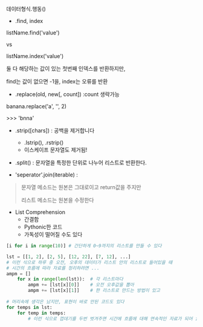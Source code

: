 데이터형식.행동()



- .find, index

listName.find('value')

vs

listName.index('value')

둘 다 해당하는 값이 있는 첫번째 인덱스를 반환하지만,

find는 값이 없으면 -1을, index는 오류를 반환



- .replace(old, new[, count]) :count 생략가능

banana.replace('a', '', 2)

\>>> 'bnna'



- .strip([chars]) : 공백을 제거합니다
  - .lstrip(), .rstrip()
  - 이스케이프 문자열도 제거됨!



- .split() : 문자열을 특정한 단위로 나누어 리스트로 반환한다.



- 'seperator'.join(iterable) : 



> 문자열 메소드는 원본은 그대로이고 return값을 주지만
>
> 리스트 메소드는 원본을 수정한다



- List Comprehension
  - 간결함
  - Pythonic한 코드
  - 가독성이 떨어질 수도 있다

```python
[i for i in range(10)] # 간단하게 0~9까지의 리스트를 만들 수 있다
```





```python
lst = [[1, 2], [2, 5], [12, 22], [7, 12], ...]
# 이런 식으로 하루 중 오전, 오후의 데이터가 리스트 안의 리스트로 들어있을 때
# 시간의 흐름에 따라 자료를 정리하려면 ...
ampm = []
    for x in range(len(lst)):  # 각 리스트마다
        ampm += [lst[x][0]]    # 오전 오후값을 뽑아
        ampm += [lst[x][1]]    # 한 리스트로 만드는 방법이 있고
        
# 머리속에 생각은 났지만, 표현이 바로 안된 코드도 있다
for temps in lst:
    for temp in temps:
        # 이런 식으로 껍데기를 두번 벗겨주면 시간에 흐름에 대해 연속적인 자료가 되어 if문 등을 통해 처리할 수 있다.
```



